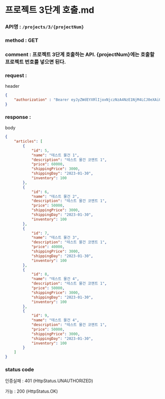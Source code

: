 # 프로젝트 3단계 호출.md
### API명 : `/projects/3/{projectNum}`

### method : GET

### comment : 프로젝트 3단계 호출하는 API. {projectNum}에는 호출할 프로젝트 번호를 넣으면 된다.

### request :

header
~~~json
{
    "authorization" : "Bearer eyJyZWdEYXRlIjoxNjczNzA4NzE1NjM4LCJ0eXAiOiJKV1QiLCJhbGciOiJIUzM4NCJ9.eyJ1c2VyTnVtIjoxLCJuaWNrTmFtZSI6IuyghOq1reuFuOyYiOyekOuekSIsImxvZ2luVGltZSI6IjIwMjMtMDEtMTUgMDA6MDU6MTUiLCJleHAiOjE3MDUyNDQ3MTV9.ZKuwrIUjDV8l44QzGgt-Uub6c1u8o68nYYWIkRfXVbidtBNVkpAanQ7FU2TS3qsS"
}
~~~

### response :

body
~~~json
{
    "articles": [
        {
            "id": 5,
            "name": "테스트 물건 1",
            "description": "테스트 물건 코멘트 1",
            "price": 60000,
            "shippingPrice": 3000,
            "shippingDay": "2023-01-30",
            "inventory": 100
        },
        {
            "id": 6,
            "name": "테스트 물건 2",
            "description": "테스트 물건 코멘트 1",
            "price": 50000,
            "shippingPrice": 3000,
            "shippingDay": "2023-01-30",
            "inventory": 100
        },
        {
            "id": 7,
            "name": "테스트 물건 3",
            "description": "테스트 물건 코멘트 1",
            "price": 40000,
            "shippingPrice": 3000,
            "shippingDay": "2023-01-30",
            "inventory": 100
        },
        {
            "id": 8,
            "name": "테스트 물건 4",
            "description": "테스트 물건 코멘트 1",
            "price": 50000,
            "shippingPrice": 3000,
            "shippingDay": "2023-01-30",
            "inventory": 100
        },
        {
            "id": 9,
            "name": "테스트 물건 4",
            "description": "테스트 물건 코멘트 1",
            "price": 50000,
            "shippingPrice": 3000,
            "shippingDay": "2023-01-30",
            "inventory": 100
        }
    ]
}
~~~

### status code
인증실패 : 401 (HttpStatus.UNAUTHORIZED)

가능 : 200 (HttpStatus.OK)